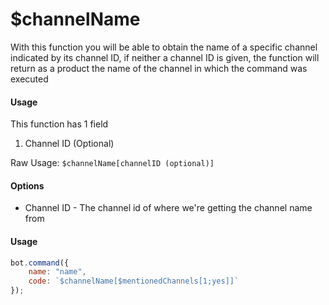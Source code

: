 # $channelName

With this function you will be able to obtain the name of a specific channel indicated by its channel ID, if neither a channel ID is given, the function will return as a product the name of the channel in which the command was executed

#### Usage

This function has 1 field

1. Channel ID \(Optional\)

Raw Usage: `$channelName[channelID (optional)]`

#### Options

* Channel ID - The channel id of where we're getting the channel name from

#### Usage

```javascript
bot.command({
    name: "name",
    code: `$channelName[$mentionedChannels[1;yes]]`
});
```



